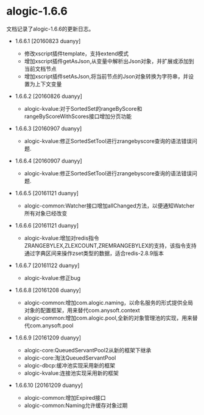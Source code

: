 alogic-1.6.6
============

文档记录了alogic-1.6.6的更新日志。

- 1.6.6.1 [20160823 duanyy]
	 - 修改xscript插件template，支持extend模式
	 - 增加xscript插件getAsJson,从变量中解析出Json对象，并扩展或添加到当前文档节点
	 - 增加xscript插件setAsJson,将当前节点的Json对象转换为字符串，并设置为上下文变量
	 
- 1.6.6.2 [20160826 duanyy] 
 	 - alogic-kvalue:对于SortedSet的rangeByScore和rangeByScoreWithScores接口增加分页功能

- 1.6.6.3 [20160907 duanyy] 
	 - alogic-kvalue:修正SortedSetTool进行zrangebyscore查询的语法错误问题.
	 
- 1.6.6.4 [20160907 duanyy] 
	 - alogic-kvalue:修正SortedSetTool进行zrangebyscore查询的语法错误问题.	 
	 
- 1.6.6.5 [20161121 duanyy] 
	- alogic-common:Watcher接口增加allChanged方法，以便通知Watcher所有对象已经改变
	
- 1.6.6.6 [20161121 duanyy]
	- alogic-kvalue:增加对redis指令ZRANGEBYLEX,ZLEXCOUNT,ZREMRANGEBYLEX的支持，该指令支持通过字典区间来操作zset类型的数据，适合redis-2.8.9版本
	
- 1.6.6.7 [20161122 duanyy]
	- alogic-kvalue:修正bug
	
- 1.6.6.8 [20161208 duanyy]
	- alogic-common:增加com.alogic.naming，以命名服务的形式提供全局对象的配置框架，用来替代com.anysoft.context
	- alogic-common:增加com.alogic.pool,全新的对象管理池的实现，用来替代com.anysoft.pool
	
- 1.6.6.9 [20161209 duanyy]
	- alogic-core:QueuedServantPool2从新的框架下继承
	- alogic-core:淘汰QueuedServantPool
	- alogic-dbcp:缓冲池实现采用新的框架
	- alogic-kvalue:连接池实现采用新的框架
	
- 1.6.6.10 [20161209 duanyy]
	- alogic-common:增加Expired接口
	- alogic-common:Naming允许缓存对象过期
	